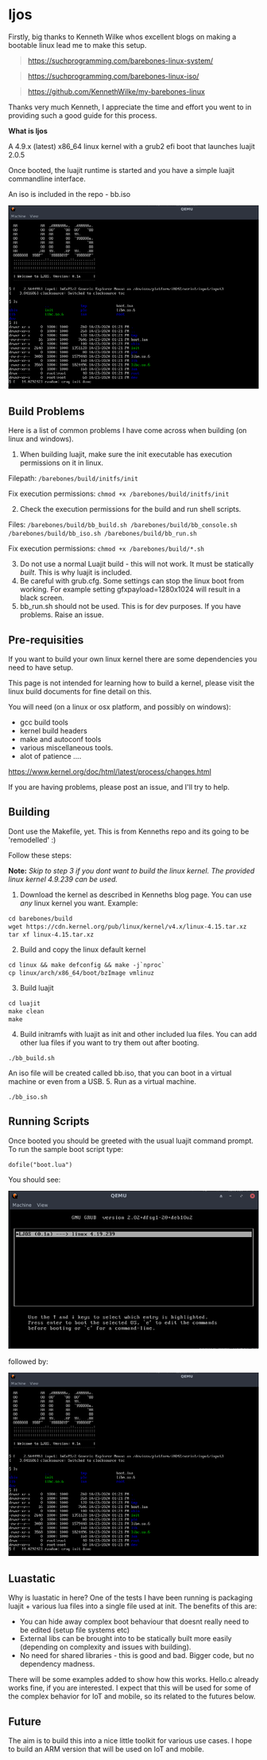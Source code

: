 # ljos

Firstly, big thanks to Kenneth Wilke whos excellent blogs on making a bootable linux lead me to make this setup.
> https://suchprogramming.com/barebones-linux-system/

> https://suchprogramming.com/barebones-linux-iso/

> https://github.com/KennethWilke/my-barebones-linux

Thanks very much Kenneth, I appreciate the time and effort you went to in providing such a good guide for this process.

<b>What is ljos</b>

A 4.9.x (latest) x86_64 linux kernel with a grub2 efi boot that launches luajit 2.0.5

Once booted, the luajit runtime is started and you have a simple luajit commandline interface.

An iso is included in the repo - bb.iso

![ljos boot](/screenshots/2020-10-23_23-52.png "ljos boot in qemu")

## Build Problems
Here is a list of common problems I have come across when building (on linux and windows).
1. When building luajit, make sure the init executable has execution permissions on it in linux. 

Filepath: ```/barebones/build/initfs/init```

Fix execution permissions: ```chmod +x /barebones/build/initfs/init```

2. Check the execution permissions for the build and run shell scripts. 

Files: ```/barebones/build/bb_build.sh /barebones/build/bb_console.sh /barebones/build/bb_iso.sh /barebones/build/bb_run.sh ```

Fix execution permissions: ```chmod +x /barebones/build/*.sh```

3. Do not use a normal Luajit build - this will not work. It must be statically _built_. This is why luajit is included.
4. Be careful with grub.cfg. Some settings can stop the linux boot from working. For example setting gfxpayload=1280x1024 will result in a black screen.
5. bb_run.sh should not be used. This is for dev purposes. 
If you have problems. Raise an issue. 

## Pre-requisities
If you want to build your own linux kernel there are some dependencies you need to have setup. 

This page is not intended for learning how to build a kernel, please visit the linux build documents for fine detail on this. 

You will need (on a linux or osx platform, and possibly on windows):

- gcc build tools
- kernel build headers
- make and autoconf tools
- various miscellaneous tools.
- alot of patience ....

https://www.kernel.org/doc/html/latest/process/changes.html

If you are having problems, please post an issue, and I'll try to help.

## Building
Dont use the Makefile, yet. This is from Kenneths repo and its going to be 'remodelled' :)

Follow these steps:

**Note:** *Skip to step 3 if you dont want to build the linux kernel.  The provided linux kernel 4.9.239 can be used.*

1. Download the kernel as described in Kenneths blog page. You can use _any_ linux kernel you want. 
Example: 
```
cd barebones/build
wget https://cdn.kernel.org/pub/linux/kernel/v4.x/linux-4.15.tar.xz
tar xf linux-4.15.tar.xz
```
2. Build and copy the linux default kernel
```
cd linux && make defconfig && make -j`nproc`
cp linux/arch/x86_64/boot/bzImage vmlinuz
```
3. Build luajit
```
cd luajit
make clean
make
```
4. Build initramfs with luajit as init and other included lua files.
You can add other lua files if you want to try them out after booting. 
```
./bb_build.sh
```
An iso file will be created called bb.iso, that you can boot in a virtual machine or even from a USB.
5. Run as a virtual machine.
```
./bb_iso.sh
```

## Running Scripts
Once booted you should be greeted with the usual luajit command prompt.
To run the sample boot script type:
```
dofile("boot.lua")
```
You should see:

![ljos boot](/screenshots/2020-10-23_23-51.png "ljos grub bootmenu in qemu")

followed by:

![ljos boot](/screenshots/2020-10-23_23-52.png "ljos in qemu")

## Luastatic
Why is luastatic in here?
One of the tests I have been running is packaging luajit + various lua files into a single file used at init. 
The benefits of this are: 
- You can hide away complex boot behaviour that doesnt really need to be edited (setup file systems etc)
- External libs can be brought into to be statically built more easily (depending on complexity and issues with building). 
- No need for shared libraries - this is good and bad. Bigger code, but no dependency madness.

There will be some examples added to show how this works. Hello.c already works fine, if you are interested. 
I expect that this will be used for some of the complex behavior for IoT and mobile, so its related to the futures below.

## Future
The aim is to build this into a nice little toolkit for various use cases.
I hope to build an ARM version that will be used on IoT and mobile.
